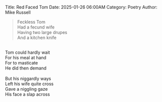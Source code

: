 Title: Red Faced Tom
Date: 2025-01-26 06:00AM
Category: Poetry
Author: Mike Russell

> Feckless Tom<br>
Had a fecund wife<br>
Having two large drupes<br>
And a kitchen knife<br>
<br>
Tom could hardly wait<br>
For his meal at hand<br>
For to masticate<br>
He did then demand<br>
<br>
But his niggardly ways<br>
Left his wife quite cross<br>
Gave a niggling gaze<br>
His face a slap across
